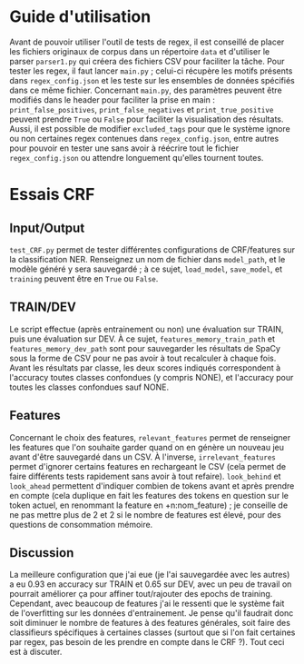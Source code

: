 # Guide d'utilisation

Avant de pouvoir utiliser l'outil de tests de regex, il est conseillé de placer les fichiers originaux de corpus dans un répertoire `data` et  d'utiliser le parser `parser1.py` qui créera des fichiers CSV pour faciliter la tâche.
Pour tester les regex, il faut lancer `main.py` ; celui-ci récupère les motifs présents dans `regex_config.json` et les teste sur les ensembles de données spécifiés dans ce même fichier.
Concernant `main.py`, des paramètres peuvent être modifiés dans le header pour faciliter la prise en main : `print_false_positives`, `print_false_negatives` et `print_true_positive` peuvent prendre `True` ou `False` pour faciliter la visualisation des résultats.
Aussi, il est possible de modifier `excluded_tags` pour que le système ignore ou non certaines regex contenues dans `regex_config.json`, entre autres pour pouvoir en tester une sans avoir à réécrire tout le fichier `regex_config.json` ou attendre longuement qu'elles tournent toutes.

# Essais CRF

## Input/Output

`test_CRF.py` permet de tester différentes configurations de CRF/features sur la classification NER.
Renseignez un nom de fichier dans `model_path`, et le modèle généré y sera sauvegardé ; à ce sujet, `load_model`, `save_model`, et `training` peuvent être en `True` ou `False`.

## TRAIN/DEV

Le script effectue (après entrainement ou non) une évaluation sur TRAIN, puis une évaluation sur DEV.
À ce sujet, `features_memory_train_path` et `features_memory_dev_path` sont pour sauvegarder les résultats de SpaCy sous la forme de CSV pour ne pas avoir à tout recalculer à chaque fois.
Avant les résultats par classe, les deux scores indiqués correspondent à l'accuracy toutes classes confondues (y compris NONE), et l'accuracy pour toutes les classes confondues sauf NONE.

## Features

Concernant le choix des features, `relevant_features` permet de renseigner les features que l'on souhaite garder quand on en génère un nouveau jeu avant d'être sauvegardé dans un CSV.
À l'inverse, `irrelevant_features` permet d'ignorer certains features en rechargeant le CSV (cela permet de faire différents tests rapidement sans avoir à tout refaire).
`look_behind` et `look_ahead` permettent d'indiquer combien de tokens avant et après prendre en compte (cela duplique en fait les features des tokens en question sur le token actuel, en renommant la feature en +n:nom_feature) ; je conseille de ne pas mettre plus de 2 et 2 si le nombre de features est élevé, pour des questions de consommation mémoire.

## Discussion

La meilleure configuration que j'ai eue (je l'ai sauvegardée avec les autres) a eu 0.93 en accuracy sur TRAIN et 0.65 sur DEV, avec un peu de travail on pourrait améliorer ça pour affiner tout/rajouter des epochs de training.
Cependant, avec beaucoup de features j'ai le ressenti que le système fait de l'overfitting sur les données d'entrainement.
Je pense qu'il faudrait donc soit diminuer le nombre de features à des features générales, soit faire des classifieurs spécifiques à certaines classes (surtout que si l'on fait certaines par regex, pas besoin de les prendre en compte dans le CRF ?).
Tout ceci est à discuter.